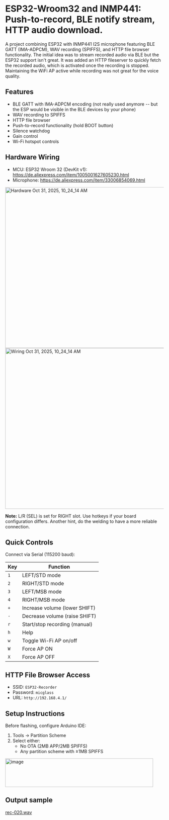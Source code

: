 # ESP32-Wroom32 and INMP441: Push-to-record, BLE notify stream, HTTP audio download.

A project combining ESP32 with INMP441 I2S microphone featuring BLE GATT (IMA-ADPCM), WAV recording (SPIFFS), and HTTP file browser functionality. The initial idea was to stream recorded audio via BLE but the ESP32 support isn't great. It was added an HTTP fileserver to quickly fetch the recorded audio, which is activated once the recording is stopped. Maintaining the WiFi AP active while recording was not great for the voice quality.

## Features
- BLE GATT with IMA-ADPCM encoding (not really used anymore -- but the ESP would be visible in the BLE devices by your phone)
- WAV recording to SPIFFS
- HTTP file browser
- Push-to-record functionality (hold BOOT button)
- Silence watchdog
- Gain control
- Wi-Fi hotspot controls

## Hardware Wiring

- MCU: ESP32 Wroom 32 (DevKit v1): https://de.aliexpress.com/item/1005001627605230.html
- Microphone: https://de.aliexpress.com/item/33006854069.html 

<img width="512" height="512" alt="Hardware Oct 31, 2025, 10_24_14 AM" src="https://github.com/user-attachments/assets/cf1169da-4a27-44fa-af84-124c856fed5c" />
<img width="512" height="512" alt="Wiring Oct 31, 2025, 10_24_14 AM" src="https://github.com/user-attachments/assets/b276de3f-de0b-482f-a72e-c3cff12ac135" />

**Note:** L/R (SEL) is set for RIGHT slot. Use hotkeys if your board configuration differs. Another hint, do the welding to have a more reliable connection.

## Quick Controls
Connect via Serial (115200 baud):

| Key | Function |
|-----|----------|
| `1` | LEFT/STD mode |
| `2` | RIGHT/STD mode |
| `3` | LEFT/MSB mode |
| `4` | RIGHT/MSB mode |
| `+` | Increase volume (lower SHIFT) |
| `-` | Decrease volume (raise SHIFT) |
| `r` | Start/stop recording (manual) |
| `h` | Help |
| `w` | Toggle Wi-Fi AP on/off |
| `W` | Force AP ON |
| `X` | Force AP OFF |

## HTTP File Browser Access
- SSID: `ESP32-Recorder`
- Password: `micglass`
- URL: `http://192.168.4.1/`

## Setup Instructions
Before flashing, configure Arduino IDE:
1. Tools → Partition Scheme
2. Select either:
   - No OTA (2MB APP/2MB SPIFFS)
   - Any partition scheme with ≥1MB SPIFFS
  
<img width="470" height="91" alt="image" src="https://github.com/user-attachments/assets/14c1a285-df6a-4a8a-9920-186eb9a4cc8a" />

## Output sample

[rec-020.wav](https://github.com/user-attachments/files/23260313/rec-020.wav)

